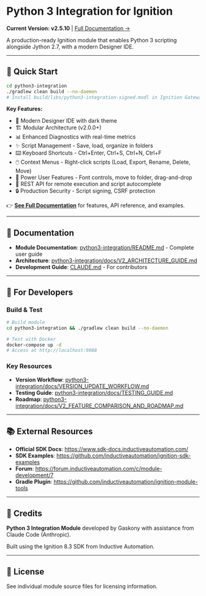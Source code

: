 # Python 3 Integration for Ignition

**Current Version: v2.5.10** | [Full Documentation →](python3-integration/README.md)

A production-ready Ignition module that enables Python 3 scripting alongside Jython 2.7, with a modern Designer IDE.

---

## 🚀 Quick Start

```bash
cd python3-integration
./gradlew clean build --no-daemon
# Install build/libs/python3-integration-signed.modl in Ignition Gateway
```

**Key Features:**
- 🎨 Modern Designer IDE with dark theme
- 🏗️ Modular Architecture (v2.0.0+)
- 📊 Enhanced Diagnostics with real-time metrics
- ✨ Script Management - Save, load, organize in folders
- ⌨️ Keyboard Shortcuts - Ctrl+Enter, Ctrl+S, Ctrl+N, Ctrl+F
- 🖱️ Context Menus - Right-click scripts (Load, Export, Rename, Delete, Move)
- 🎯 Power User Features - Font controls, move to folder, drag-and-drop
- 🔄 REST API for remote execution and script autocomplete
- 🔒 Production Security - Script signing, CSRF protection

👉 **[See Full Documentation](python3-integration/README.md)** for features, API reference, and examples.

---

## 📖 Documentation

- **Module Documentation**: [python3-integration/README.md](python3-integration/README.md) - Complete user guide
- **Architecture**: [python3-integration/docs/V2_ARCHITECTURE_GUIDE.md](python3-integration/docs/V2_ARCHITECTURE_GUIDE.md)
- **Development Guide**: [CLAUDE.md](CLAUDE.md) - For contributors

---

## 🔧 For Developers

### Build & Test
```bash
# Build module
cd python3-integration && ./gradlew clean build --no-daemon

# Test with Docker
docker-compose up -d
# Access at http://localhost:9088
```

### Key Resources
- **Version Workflow**: [python3-integration/docs/VERSION_UPDATE_WORKFLOW.md](python3-integration/docs/VERSION_UPDATE_WORKFLOW.md)
- **Testing Guide**: [python3-integration/docs/TESTING_GUIDE.md](python3-integration/docs/TESTING_GUIDE.md)
- **Roadmap**: [python3-integration/docs/V2_FEATURE_COMPARISON_AND_ROADMAP.md](python3-integration/docs/V2_FEATURE_COMPARISON_AND_ROADMAP.md)

---

## 📚 External Resources

- **Official SDK Docs**: https://www.sdk-docs.inductiveautomation.com/
- **SDK Examples**: https://github.com/inductiveautomation/ignition-sdk-examples
- **Forum**: https://forum.inductiveautomation.com/c/module-development/7
- **Gradle Plugin**: https://github.com/inductiveautomation/ignition-module-tools

---

## 📜 Credits

**Python 3 Integration Module** developed by Gaskony with assistance from Claude Code (Anthropic).

Built using the Ignition 8.3 SDK from Inductive Automation.

---

## 📄 License

See individual module source files for licensing information.
